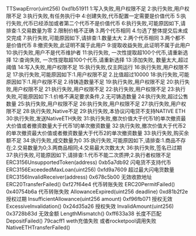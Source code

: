 TTSwapError(uint256) 0xd1b51911 
1:写入失败,用户权限不足
2:执行失败,用户权限不足
3:执行失败,有任务执行中
4:创建失败,代币配置一定需要是价值代币
5:执行失败,代币已经添加或者第二个代币不是价值代币
6:执行失败,可能原因如下,请排查:1.交易数量为零 2.限制价格不正确 3.两个代币相同 4.匀选了整体提交后未成交完成
7:执行失败,可能原因如下,请排查:1.数量太大 2.两个代币相同 3.两个都不是价值代币
8:撤资失败,此证明不属于此用户
9:提取收益失败,此证明不属于此用户
10:执行失败,用户不是代币维护者
11:执行失败, 一次性提取超100个代币,请重新选择
12:查询失败, 一次性提取超100个代币,请重新选择
13:添加失败, 数量太大,超过阈值
14:写入失败,用户权限不足
15:执行失败,仅主网运行
16:执行失败,用户权限不足
17:执行失败,可能原因如下:1.用户权限不足 2.比值超过10000
18:执行失败,可能原因如下:1.用户权限不足 2.待铸造数量不足
19:执行失败,用户权限不足
20:执行失败,用户权限不足
21:执行失败,用户权限不足
22:执行失败,用户权限不足
23:执行失败,可能原因如下:1.价格不满足要求条件,2.无可铸造数量
24:执行失败,超过公售数量
25:执行失败,用户权限不足
26:执行失败,用户权限不足
27:执行失败,用户权限不足
28:执行失败,Native不足
29:执行失败,本协议闪电贷不支持NATIVE ETH
30:执行失败,发送NativeETH失败
31:执行失败,撤次价值大于代币1的单次撤资最大价值或者撤资数量大于代币1的单次撤资数量
32:执行失败,撤次价值大于代币2的单次撤资最大价值或者撤资数量大于代币2的单次撤资数量
33:执行失败,购买余额不足
34:执行失败,成交数量为0
35:执行失败,可能原因如下,请排查:1.商品不存在;2.交易数量为0;3.两商品相同;4.交易最大次数太大
36:执行失败,签名已过期
37:执行失败,可能原因如下,请排查:1.代币不能二次质押;2.执行者权限不足
ERC3156UnsupportedToken(address) 0xb5a7db92 闪电货不支持代币
ERC3156ExceededMaxLoan(uint256)  0xfd9a7609 超过最大闪电货数量
ERC3156InvalidReceiver(address) 0x678c5b00 无效收款地址
ERC20TransferFailed() 0xf27f64e4 代币转账失败
ERC20PermitFailed() 0x40754b6a 代币转账失败
AllowanceExpired(uint256 deadline) 0xd81b2f2e 授权过期
InsufficientAllowance(uint256 amount) 0xf96fb071 授权无效
ExcessiveInvalidation() 0x24d35a26 授权失效
InvalidAmount(uint256)  0x3728b83d 无效金额
LengthMismatch() 0xff633a38 长度不匹配
DepositFailed() 79cacff1 weth充值失败 或者rocketpool调用失败 
NativeETHTransferFailed() 